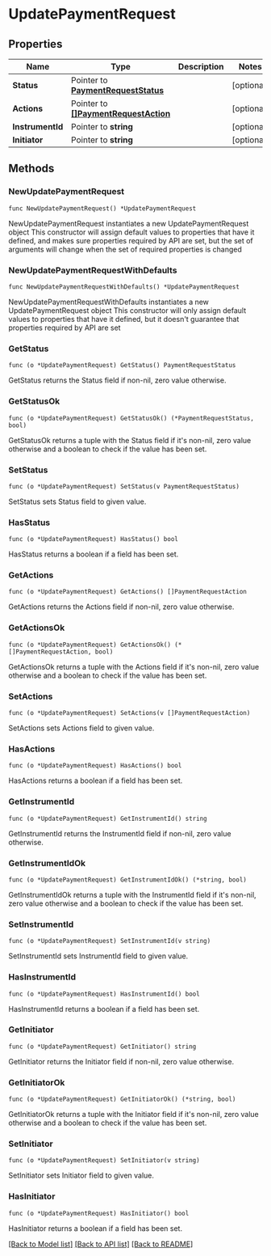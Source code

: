 # UpdatePaymentRequest

## Properties

Name | Type | Description | Notes
------------ | ------------- | ------------- | -------------
**Status** | Pointer to [**PaymentRequestStatus**](PaymentRequestStatus.md) |  | [optional] 
**Actions** | Pointer to [**[]PaymentRequestAction**](PaymentRequestAction.md) |  | [optional] 
**InstrumentId** | Pointer to **string** |  | [optional] 
**Initiator** | Pointer to **string** |  | [optional] 

## Methods

### NewUpdatePaymentRequest

`func NewUpdatePaymentRequest() *UpdatePaymentRequest`

NewUpdatePaymentRequest instantiates a new UpdatePaymentRequest object
This constructor will assign default values to properties that have it defined,
and makes sure properties required by API are set, but the set of arguments
will change when the set of required properties is changed

### NewUpdatePaymentRequestWithDefaults

`func NewUpdatePaymentRequestWithDefaults() *UpdatePaymentRequest`

NewUpdatePaymentRequestWithDefaults instantiates a new UpdatePaymentRequest object
This constructor will only assign default values to properties that have it defined,
but it doesn't guarantee that properties required by API are set

### GetStatus

`func (o *UpdatePaymentRequest) GetStatus() PaymentRequestStatus`

GetStatus returns the Status field if non-nil, zero value otherwise.

### GetStatusOk

`func (o *UpdatePaymentRequest) GetStatusOk() (*PaymentRequestStatus, bool)`

GetStatusOk returns a tuple with the Status field if it's non-nil, zero value otherwise
and a boolean to check if the value has been set.

### SetStatus

`func (o *UpdatePaymentRequest) SetStatus(v PaymentRequestStatus)`

SetStatus sets Status field to given value.

### HasStatus

`func (o *UpdatePaymentRequest) HasStatus() bool`

HasStatus returns a boolean if a field has been set.

### GetActions

`func (o *UpdatePaymentRequest) GetActions() []PaymentRequestAction`

GetActions returns the Actions field if non-nil, zero value otherwise.

### GetActionsOk

`func (o *UpdatePaymentRequest) GetActionsOk() (*[]PaymentRequestAction, bool)`

GetActionsOk returns a tuple with the Actions field if it's non-nil, zero value otherwise
and a boolean to check if the value has been set.

### SetActions

`func (o *UpdatePaymentRequest) SetActions(v []PaymentRequestAction)`

SetActions sets Actions field to given value.

### HasActions

`func (o *UpdatePaymentRequest) HasActions() bool`

HasActions returns a boolean if a field has been set.

### GetInstrumentId

`func (o *UpdatePaymentRequest) GetInstrumentId() string`

GetInstrumentId returns the InstrumentId field if non-nil, zero value otherwise.

### GetInstrumentIdOk

`func (o *UpdatePaymentRequest) GetInstrumentIdOk() (*string, bool)`

GetInstrumentIdOk returns a tuple with the InstrumentId field if it's non-nil, zero value otherwise
and a boolean to check if the value has been set.

### SetInstrumentId

`func (o *UpdatePaymentRequest) SetInstrumentId(v string)`

SetInstrumentId sets InstrumentId field to given value.

### HasInstrumentId

`func (o *UpdatePaymentRequest) HasInstrumentId() bool`

HasInstrumentId returns a boolean if a field has been set.

### GetInitiator

`func (o *UpdatePaymentRequest) GetInitiator() string`

GetInitiator returns the Initiator field if non-nil, zero value otherwise.

### GetInitiatorOk

`func (o *UpdatePaymentRequest) GetInitiatorOk() (*string, bool)`

GetInitiatorOk returns a tuple with the Initiator field if it's non-nil, zero value otherwise
and a boolean to check if the value has been set.

### SetInitiator

`func (o *UpdatePaymentRequest) SetInitiator(v string)`

SetInitiator sets Initiator field to given value.

### HasInitiator

`func (o *UpdatePaymentRequest) HasInitiator() bool`

HasInitiator returns a boolean if a field has been set.


[[Back to Model list]](../README.md#documentation-for-models) [[Back to API list]](../README.md#documentation-for-api-endpoints) [[Back to README]](../README.md)


